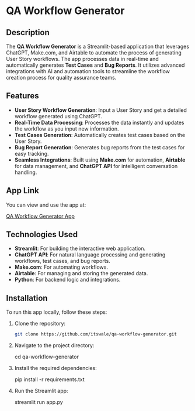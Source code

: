 # QA Workflow Generator

## Description

The **QA Workflow Generator** is a Streamlit-based application that leverages ChatGPT, Make.com, and Airtable to automate the process of generating User Story workflows. The app processes data in real-time and automatically generates **Test Cases** and **Bug Reports**. It utilizes advanced integrations with AI and automation tools to streamline the workflow creation process for quality assurance teams.

## Features

- **User Story Workflow Generation**: Input a User Story and get a detailed workflow generated using ChatGPT.
- **Real-Time Data Processing**: Processes the data instantly and updates the workflow as you input new information.
- **Test Cases Generation**: Automatically creates test cases based on the User Story.
- **Bug Report Generation**: Generates bug reports from the test cases for easy tracking.
- **Seamless Integrations**: Built using **Make.com** for automation, **Airtable** for data management, and **ChatGPT API** for intelligent conversation handling.

## App Link

You can view and use the app at:

[QA Workflow Generator App](https://flowbot.streamlit.app/)

## Technologies Used

- **Streamlit**: For building the interactive web application.
- **ChatGPT API**: For natural language processing and generating workflows, test cases, and bug reports.
- **Make.com**: For automating workflows.
- **Airtable**: For managing and storing the generated data.
- **Python**: For backend logic and integrations.

## Installation

To run this app locally, follow these steps:

1. Clone the repository:

   ```bash
   git clone https://github.com/itswale/qa-workflow-generator.git

2. Navigate to the project directory:

    cd qa-workflow-generator

3. Install the required dependencies:

    pip install -r requirements.txt

4. Run the Streamlit app:

    streamlit run app.py
